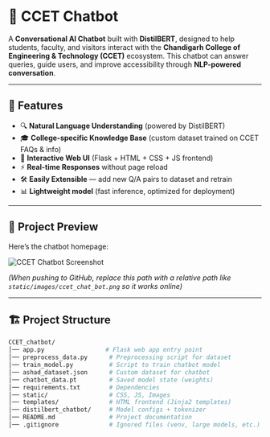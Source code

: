 # 🤖 CCET Chatbot  

A **Conversational AI Chatbot** built with **DistilBERT**, designed to help students, faculty, and visitors interact with the **Chandigarh College of Engineering & Technology (CCET)** ecosystem. This chatbot can answer queries, guide users, and improve accessibility through **NLP-powered conversation**.  

---

## 🚀 Features  

- 🔍 **Natural Language Understanding** (powered by DistilBERT)  
- 🎓 **College-specific Knowledge Base** (custom dataset trained on CCET FAQs & info)  
- 💬 **Interactive Web UI** (Flask + HTML + CSS + JS frontend)  
- ⚡ **Real-time Responses** without page reload  
- 🛠️ **Easily Extensible** — add new Q/A pairs to dataset and retrain  
- 📊 **Lightweight model** (fast inference, optimized for deployment)  

---

## 📸 Project Preview  

Here’s the chatbot homepage:  

![CCET Chatbot Screenshot](C:/Users/Pc/Pictures/ccet%20chat%20bot.png)  

*(When pushing to GitHub, replace this path with a relative path like `static/images/ccet_chat_bot.png` so it works online)*  

---

## 🏗️ Project Structure  

```bash
CCET_chatbot/
│── app.py                 # Flask web app entry point
│── preprocess_data.py      # Preprocessing script for dataset
│── train_model.py          # Script to train chatbot model
│── ashad_dataset.json      # Custom dataset for chatbot
│── chatbot_data.pt         # Saved model state (weights)
│── requirements.txt        # Dependencies
│── static/                 # CSS, JS, Images
│── templates/              # HTML frontend (Jinja2 templates)
│── distilbert_chatbot/     # Model configs + tokenizer
│── README.md               # Project documentation
│── .gitignore              # Ignored files (venv, large models, etc.)
